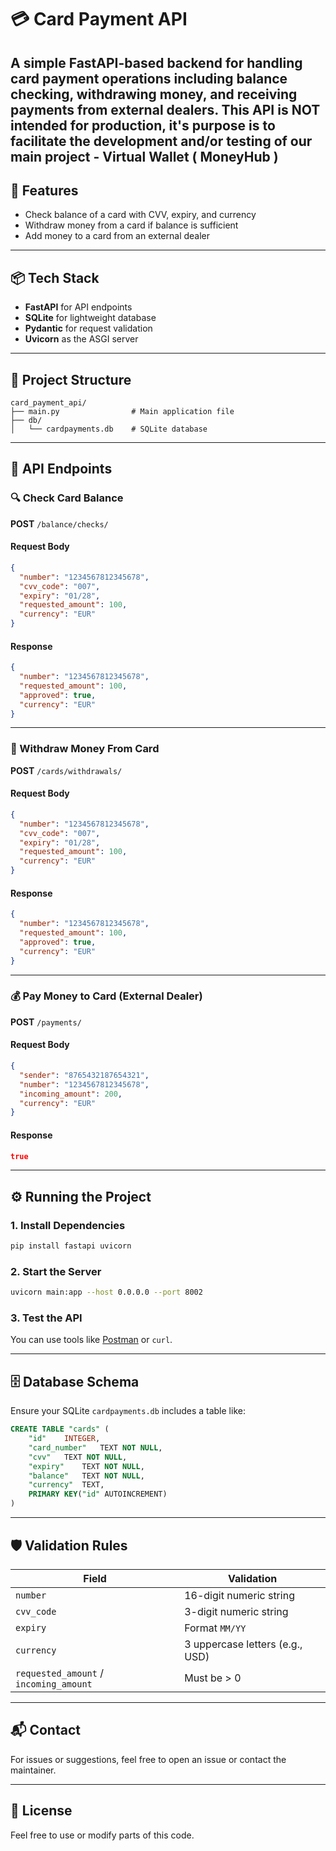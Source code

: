 
# 💳 Card Payment API

A simple FastAPI-based backend for handling card payment operations including balance checking, withdrawing money, and receiving payments from external dealers.
This API is __NOT__ intended for production, it's purpose is to facilitate the development and/or testing of our main project - Virtual Wallet ( MoneyHub )
---

## 🚀 Features

- Check balance of a card with CVV, expiry, and currency
- Withdraw money from a card if balance is sufficient
- Add money to a card from an external dealer

---

## 📦 Tech Stack

- **FastAPI** for API endpoints
- **SQLite** for lightweight database
- **Pydantic** for request validation
- **Uvicorn** as the ASGI server

---

## 📁 Project Structure

```
card_payment_api/
├── main.py                # Main application file
├── db/
│   └── cardpayments.db    # SQLite database
```

---

## 📡 API Endpoints

### 🔍 Check Card Balance

**POST** `/balance/checks/`

#### Request Body
```json
{
  "number": "1234567812345678",
  "cvv_code": "007",
  "expiry": "01/28",
  "requested_amount": 100,
  "currency": "EUR"
}
```

#### Response
```json
{
  "number": "1234567812345678",
  "requested_amount": 100,
  "approved": true,
  "currency": "EUR"
}
```

---

### 💸 Withdraw Money From Card

**POST** `/cards/withdrawals/`

#### Request Body
```json
{
  "number": "1234567812345678",
  "cvv_code": "007",
  "expiry": "01/28",
  "requested_amount": 100,
  "currency": "EUR"
}
```

#### Response
```json
{
  "number": "1234567812345678",
  "requested_amount": 100,
  "approved": true,
  "currency": "EUR"
}
```

---

### 💰 Pay Money to Card (External Dealer)

**POST** `/payments/`

#### Request Body
```json
{
  "sender": "8765432187654321",
  "number": "1234567812345678",
  "incoming_amount": 200,
  "currency": "EUR"
}
```

#### Response
```json
true
```

---

## ⚙️ Running the Project

### 1. Install Dependencies
```bash
pip install fastapi uvicorn
```

### 2. Start the Server
```bash
uvicorn main:app --host 0.0.0.0 --port 8002
```

### 3. Test the API
You can use tools like [Postman](https://www.postman.com/) or `curl`.

---

## 🗄️ Database Schema

Ensure your SQLite `cardpayments.db` includes a table like:

```sql
CREATE TABLE "cards" (
	"id"	INTEGER,
	"card_number"	TEXT NOT NULL,
	"cvv"	TEXT NOT NULL,
	"expiry"	TEXT NOT NULL,
	"balance"	TEXT NOT NULL,
	"currency"	TEXT,
	PRIMARY KEY("id" AUTOINCREMENT)
)
```

---

## 🛡️ Validation Rules

| Field           | Validation                        |
|----------------|------------------------------------|
| `number`        | 16-digit numeric string            |
| `cvv_code`      | 3-digit numeric string             |
| `expiry`        | Format `MM/YY`                     |
| `currency`      | 3 uppercase letters (e.g., USD)    |
| `requested_amount` / `incoming_amount` | Must be > 0 |

---

## 📬 Contact

For issues or suggestions, feel free to open an issue or contact the maintainer.

---

## 📝 License

Feel free to use or modify parts of this code.
